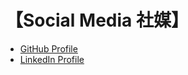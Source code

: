 # 【Social Media 社媒】 

- [GitHub Profile](https://github.com/wcj365)
- [LinkedIn Profile](https://www.linkedin.com/in/wcj365)